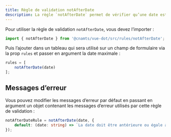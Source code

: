 ```yaml
---
title: Règle de validation notAfterDate
description: La règle `notAfterDate` permet de vérifier qu’une date est antérieure à une autre date.
---
```


<doc-tabs>

<doc-tab-item label="Utilisation">

Pour utiliser la règle de validation `notAfterDate`, vous devez l’importer :

```ts
import { notAfterDate } from '@cnamts/vue-dot/src/rules/notAfterDate';
```

Puis l’ajouter dans un tableau qui sera utilisé sur un champ de formulaire via la prop `rules` et passer en argument la date maximale :

```ts
rules = [
	notAfterDate(date)
];
```

## Messages d’erreur

Vous pouvez modifier les messages d’erreur par défaut en passant en argument un objet contenant les messages d’erreur utilisés par cette règle de validation :

```ts
notAfterDateRule = notAfterDate(date, {
	default: (date: string) => `La date doit être antérieure ou égale au ${date}.`
});
```

</doc-tab-item>

<doc-tab-item label="API">
<doc-api name="rules/not-after-date"></doc-api>
</doc-tab-item>

</doc-tabs>

